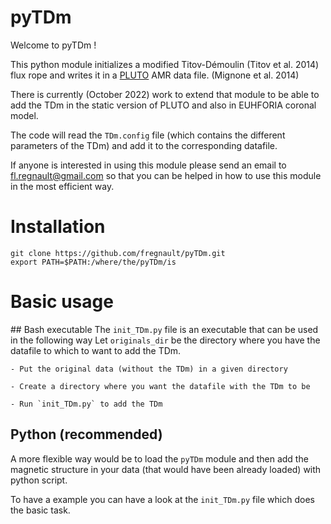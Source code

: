 # pyTDm


Welcome to pyTDm ! 


This python module initializes a modified Titov-Démoulin
(Titov et al. 2014) flux rope and writes it in a
[PLUTO](http://plutocode.ph.unito.it/) AMR data file. (Mignone et al. 2014)

There is currently (October 2022) work to extend that module to be able to
add the TDm in the static version of PLUTO and also in EUHFORIA coronal model.

The code will read the `TDm.config` file (which contains the different parameters of the TDm) and add it to the corresponding datafile.

If anyone is interested in using this module please send an email to
fl.regnault@gmail.com so that you can be helped in how to use this module
in the most efficient way.

# Installation

```
git clone https://github.com/fregnault/pyTDm.git
export PATH=$PATH:/where/the/pyTDm/is
```

# Basic usage

## Bash executable
The `init_TDm.py` file is an executable that can be used in the following way
Let `originals_dir` be the directory where you have the datafile to which to want
to add the TDm. 
    
    - Put the original data (without the TDm) in a given directory

    - Create a directory where you want the datafile with the TDm to be

    - Run `init_TDm.py` to add the TDm

## Python (recommended)

A more flexible way would be to load the `pyTDm` module and then add the
magnetic structure in your data (that would have been already loaded) with python script.

To have a example you can have a look at the `init_TDm.py` file which does the
basic task.

